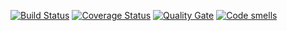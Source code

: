 [![Build Status](https://travis-ci.org/BRONTIK/testing1.svg?branch=master)](https://travis-ci.org/BRONTIK/testing1)
[![Coverage Status](https://coveralls.io/repos/BRONTIK/testing1/badge.svg?branch=master)](https://coveralls.io/github/BRONTIK/testing1?branch=master)
[![Quality Gate](https://sonarcloud.io/api/project_badges/measure?project=brontik-github&metric=alert_status)](https://sonarcloud.io/dashboard?id=brontik-github)
[![Code smells](https://sonarcloud.io/api/project_badges/measure?project=brontik-github&metric=code_smells)](https://sonarcloud.io/dashboard?id=brontik-github)
